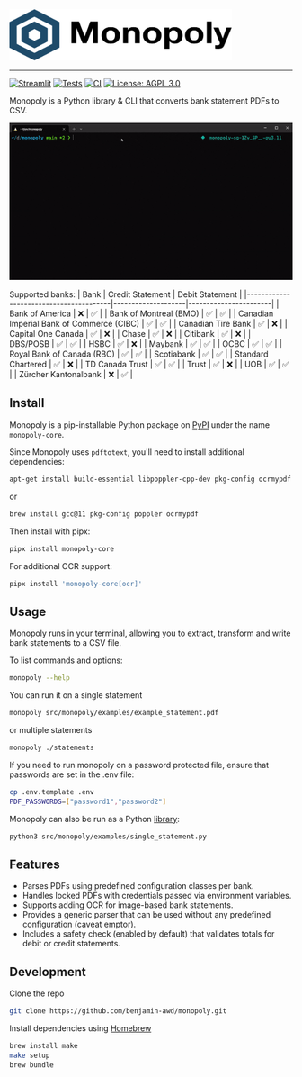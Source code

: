 <img src="https://raw.githubusercontent.com/benjamin-awd/monopoly/main/docs/logo.svg" width="396" height="91">

-----------------
[![Streamlit](https://static.streamlit.io/badges/streamlit_badge_black_white.svg)](https://monopoly.streamlit.app)
[![Tests](https://github.com/benjamin-awd/monopoly/actions/workflows/tests.yaml/badge.svg?branch=main&event=push)](https://github.com/benjamin-awd/monopoly/actions/workflows/tests.yaml)
[![CI](https://github.com/benjamin-awd/monopoly/actions/workflows/ci.yaml/badge.svg?branch=main&event=push)](https://github.com/benjamin-awd/monopoly/actions/workflows/ci.yaml)
[![License: AGPL 3.0](https://img.shields.io/badge/License-AGPL%203.0-blue)](https://opensource.org/license/agpl-v3)

Monopoly is a Python library & CLI that converts bank statement PDFs to CSV.

![](https://raw.githubusercontent.com/benjamin-awd/monopoly/main/docs/monopoly.gif)

Supported banks:
| Bank                                   | Credit Statement   | Debit Statement       |
|----------------------------------------|--------------------|-----------------------|
| Bank of America                        | ❌                 | ✅                   |
| Bank of Montreal (BMO)                 | ✅                 | ✅                   |
| Canadian Imperial Bank of Commerce (CIBC) | ✅                 | ✅                   |
| Canadian Tire Bank                     | ✅                 | ❌                   |
| Capital One Canada                     | ✅                 | ❌                   |
| Chase                                  | ✅                 | ❌                   |
| Citibank                               | ✅                 | ❌                   |
| DBS/POSB                               | ✅                 | ✅                   |
| HSBC                                   | ✅                 | ❌                   |
| Maybank                                | ✅                 | ✅                   |
| OCBC                                   | ✅                 | ✅                   |
| Royal Bank of Canada (RBC)             | ✅                 | ✅                   |
| Scotiabank                             | ✅                 | ✅                   |
| Standard Chartered                     | ✅                 | ❌                   |
| TD Canada Trust                        | ✅                 | ✅                   |
| Trust                                  | ✅                 | ❌                   |
| UOB                                    | ✅                 | ✅                   |
| Zürcher Kantonalbank                   | ❌                 | ✅                   |

## Install
Monopoly is a pip-installable Python package on [PyPI](https://pypi.org/project/monopoly-core) under the name `monopoly-core`.

Since Monopoly uses `pdftotext`, you'll need to install additional dependencies:

```sh
apt-get install build-essential libpoppler-cpp-dev pkg-config ocrmypdf
```

or

```sh
brew install gcc@11 pkg-config poppler ocrmypdf
```

Then install with pipx:
```sh
pipx install monopoly-core
```

For additional OCR support:
```sh
pipx install 'monopoly-core[ocr]'
```

## Usage
Monopoly runs in your terminal, allowing you to extract, transform and write bank statements to a CSV file.

To list commands and options:
```sh
monopoly --help
```

You can run it on a single statement
```sh
monopoly src/monopoly/examples/example_statement.pdf
```

or multiple statements
```sh
monopoly ./statements
```

If you need to run monopoly on a password protected file, ensure that passwords are set in the .env file:
```sh
cp .env.template .env
PDF_PASSWORDS=["password1","password2"]
```

Monopoly can also be run as a Python [library](src/monopoly/examples/single_statement.py):
```bash
python3 src/monopoly/examples/single_statement.py
```

## Features
- Parses PDFs using predefined configuration classes per bank.
- Handles locked PDFs with credentials passed via environment variables.
- Supports adding OCR for image-based bank statements.
- Provides a generic parser that can be used without any predefined configuration (caveat emptor).
- Includes a safety check (enabled by default) that validates totals for debit or credit statements.

## Development

Clone the repo
```bash
git clone https://github.com/benjamin-awd/monopoly.git
```

Install dependencies using [Homebrew](https://brew.sh/)
```bash
brew install make
make setup
brew bundle
```
